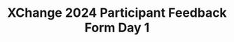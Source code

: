 ---
title: XChange 2024 Participant Feedback Form Day 1
redirect_to: https://docs.google.com/forms/d/e/1FAIpQLSdaYMvE_8qf4V7TnIZm6l7STXpCb3RLCJt2OLHrYcSkdTxpJA/viewform?usp=sf_link
redirect_from: 
  - /XC24ParticipantEvalsDay1
  - /xc24participantevalsday1
---